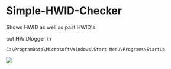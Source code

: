 # Simple-HWID-Checker
Shows HWID as well as past HWID's

put HWIDlogger in
```
C:\ProgramData\Microsoft\Windows\Start Menu\Programs\StartUp
```
![](https://i.imgur.com/OrOD1e8.jpeg)
